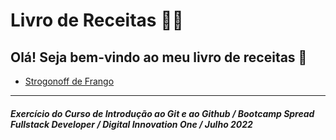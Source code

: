 # Livro de Receitas :man_cook:

## Olá! Seja bem-vindo ao meu livro de receitas :wave:

 - [Strogonoff de Frango](https://github.com/FawkesC05/dio-notes/receitas/strogonoff.md)

---

##### _Exercício do Curso de Introdução ao Git e ao Github / Bootcamp Spread Fullstack Developer / Digital Innovation One / Julho 2022_